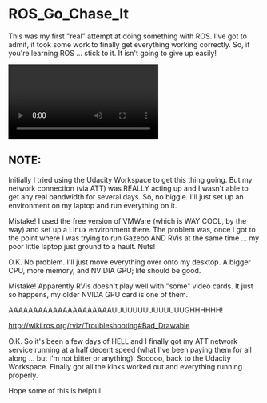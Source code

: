 # ROS_Go_Chase_It

This was my first "real" attempt at doing something with ROS.  I've got to admit, it took some work to finally get everything working correctly.  So, if you're learning ROS ... stick to it.  It isn't going to give up easily!

![](https://github.com/the-john/ROS_Go_Chase_It/blob/master/vokoscreen-2019-09-07_00-03-57.mkv)

## NOTE:
Initially I tried using the Udacity Workspace to get this thing going.  But my network connection (via ATT) was REALLY acting up and I wasn't able to get any real bandwidth for several days.  So, no biggie.  I'll just set up an environment on my laptop and run everything on it. 

Mistake!  I used the free version of VMWare (which is WAY COOL, by the way) and set up a Linux environment there.  The problem was, once I got to the point where I was trying to run Gazebo AND RVis at the same time ... my poor little laptop just ground to a hault.  Nuts!

O.K.  No problem.  I'll just move everything over onto my desktop.  A bigger CPU, more memory, and NVIDIA GPU; life should be good.

Mistake!  Apparently RVis doesn't play well with "some" video cards.  It just so happens, my older NVIDA GPU card is one of them. 

AAAAAAAAAAAAAAAAAAAAAUUUUUUUUUUUUUUGHHHHHH!

http://wiki.ros.org/rviz/Troubleshooting#Bad_Drawable

O.K.  So it's been a few days of HELL and I finally got my ATT network service running at a half decent speed (what I've been paying them for all along ... but I'm not bitter or anything).  Sooooo, back to the Udacity Workspace.  Finally got all the kinks worked out and everything running properly.  

Hope some of this is helpful.
